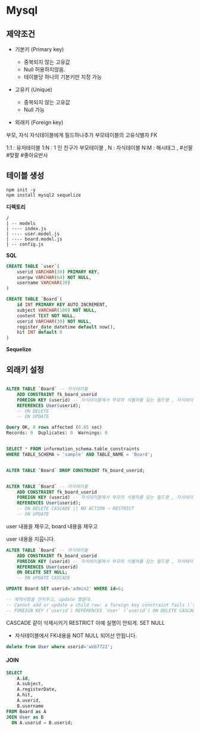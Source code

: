 # Mysql

## 제약조건

-   기본키 (Primary key)

    -   중복되지 않는 고유값
    -   Null 허용하지않음.
    -   테이블당 하나의 기본키만 지정 가능

-   고유키 (Unique)

    -   중복되지 않는 고유값
    -   Null 가능

-   외래키 (Foreign key)

부모, 자식
자식테이블에게 필드하나추가 부모테이블의 고유식별자 FK

1:1 : 유저테이블
1:N : 1 인 친구가 부모테이블 , N : 자식테이블
N:M : 해시태그 , #선팔 #맞팔 #좋아요반사

## 테이블 생성

```
npm init -y
npm install mysql2 sequelize
```

**디렉토리**

```
/
| -- models
| ---- index.js
| ---- user.model.js
| ---- board.model.js
| -- config.js
```

**SQL**

```sql
CREATE TABLE `user`(
    userid VARCHAR(30) PRIMARY KEY,
    userpw VARCHAR(64) NOT NULL,
    username VARCHAR(20)
)
```

```sql
CREATE TABLE `Board`(
    id INT PRIMARY KEY AUTO_INCREMENT,
    subject VARCHAR(100) NOT NULL,
    content TEXT NOT NULL,
    userid VARCHAR(30) NOT NULL,
    register_date datetime default now(),
    hit INT default 0
)
```

**Sequelize**

## 외래키 설정

```sql

ALTER TABLE `Board` -- 자식테이블
    ADD CONSTRAINT fk_board_userid
    FOREIGN KEY (userid) -- 자식테이블에서 부모의 식별자를 담는 필드명 , 자식테이블 FK , 자식테이블 외래키
    REFERENCES User(userid);
    -- ON DELETE
    -- ON UPDATE

Query OK, 0 rows affected (0.65 sec)
Records: 0  Duplicates: 0  Warnings: 0


SELECT * FROM information_schema.table_constraints
WHERE TABLE_SCHEMA = 'sample' AND TABLE_NAME = 'Board';


ALTER TABLE `Board` DROP CONSTRAINT fk_board_userid;
```

```sql

ALTER TABLE `Board` -- 자식테이블
    ADD CONSTRAINT fk_board_userid
    FOREIGN KEY (userid) -- 자식테이블에서 부모의 식별자를 담는 필드명 , 자식테이블 FK , 자식테이블 외래키
    REFERENCES User(userid);
    -- ON DELETE CASCADE || NO ACTION ~ RESTRICT
    -- ON UPDATE
```

user 내용을 채우고,
board 내용을 채우고

user 내용을 지웁니다.

```sql
ALTER TABLE `Board` -- 자식테이블
    ADD CONSTRAINT fk_board_userid
    FOREIGN KEY (userid) -- 자식테이블에서 부모의 식별자를 담는 필드명 , 자식테이블 FK , 자식테이블 외래키
    REFERENCES User(userid)
    ON DELETE SET NULL;
    -- ON UPDATE CASCADE
```

```sql
UPDATE Board SET userid='admin2' WHERE id=6;

-- 제약사항을 안지우고, update 했을대.
-- Cannot add or update a child row: a foreign key constraint fails (`sample`.`Board`, CONSTRAINT -- `fk_board_userid`
-- FOREIGN KEY (`userid`) REFERENCES `User` (`userid`) ON DELETE CASCADE)
```

CASCADE 같이 삭제시키기
RESTRICT 아예 실행이 안되게.
SET NULL

-   자식테이블에서 FK내용을 NOT NULL 되어선 안됩니다.

```sql
delete from User where userid='web7722';
```

#### JOIN

```sql
SELECT
    A.id,
    A.subject,
    A.registerDate,
    A.hit,
    A.userid,
    B.username
FROM Board as A
JOIN User as B
  ON A.userid = B.userid;
```
